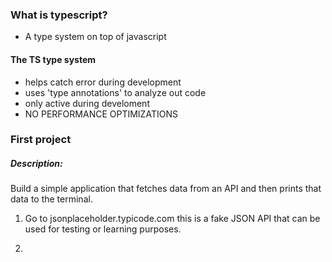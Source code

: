 ### What is typescript?

- A type system on top of javascript

#### The TS type system

- helps catch error during development
- uses 'type annotations' to analyze out code
- only active during develoment
- NO PERFORMANCE OPTIMIZATIONS

### First project

##### Description:

Build a simple application that fetches data from an API and then prints that data to the terminal.

1. Go to jsonplaceholder.typicode.com this is a fake JSON API that can be used for testing or learning purposes.

2.
